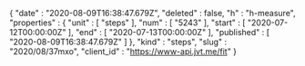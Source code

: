{
  "date" : "2020-08-09T16:38:47.679Z",
  "deleted" : false,
  "h" : "h-measure",
  "properties" : {
    "unit" : [ "steps" ],
    "num" : [ "5243" ],
    "start" : [ "2020-07-12T00:00:00Z" ],
    "end" : [ "2020-07-13T00:00:00Z" ],
    "published" : [ "2020-08-09T16:38:47.679Z" ]
  },
  "kind" : "steps",
  "slug" : "2020/08/37mxo",
  "client_id" : "https://www-api.jvt.me/fit"
}
